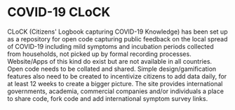 # COVID-19 CLoCK 

CLoCK (Citizens' Logbook capturing COVID-19 Knowledge) has been set up as a repository for open code capturing public feedback on the local spread of COVID-19 including mild symptoms and incubation periods collected from households, not picked up by formal recording processes. Website/Apps of this kind do exist but are not available in all countries. Open code needs to be collated and shared. Simple design/gamification features also need to be created to incentivize citizens to add data daily, for at least 12 weeks to create a bigger picture. The site provides international governments, academia, commercial companies and/or individuals a place to share code, fork code and add international symptom survey links. 
